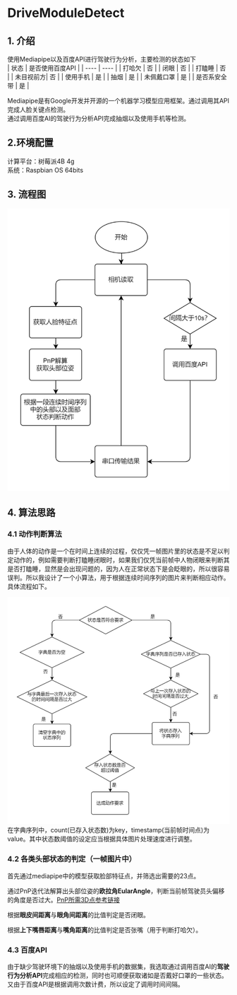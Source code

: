 # DriveModuleDetect
## 1. 介绍
  使用Mediapipe以及百度API进行驾驶行为分析，主要检测的状态如下  
|  状态   | 是否使用百度API  |
|  ----  | ---- |
| 打哈欠  | 否 |
| 闭眼 | 否 |
| 打瞌睡  | 否 |
| 未目视前方| 否 |
| 使用手机 | 是 |
| 抽烟 | 是 |
| 未佩戴口罩 | 是 |
| 是否系安全带 | 是 |

  Mediapipe是有Google开发并开源的一个机器学习模型应用框架。通过调用其API完成人脸关键点检测。  
  通过调用百度AI的驾驶行为分析API完成抽烟以及使用手机等检测。

## 2.环境配置
  计算平台：树莓派4B 4g  
  系统：Raspbian OS 64bits  
  
## 3. 流程图
![](./DriveMoudleDetect.png)

## 4. 算法思路
### 4.1 动作判断算法
由于人体的动作是一个在时间上连续的过程，仅仅凭一帧图片里的状态是不足以判定动作的，例如需要判断打瞌睡闭眼时，如果我们仅凭当前帧中人物闭眼来判断其是否打瞌睡，显然是会出现问题的，因为人在正常状态下是会眨眼的，所以很容易误判。所以我设计了一个小算法，用于根据连续时间序列的图片来判断相应动作。具体流程如下。  

![](./ActionJudge.png)  
在字典序列中，count(已存入状态数)为key，timestamp(当前帧时间点)为value。其中状态数阈值的设定应当根据具体图片处理速度进行调整。  


### 4.2 各类头部状态的判定（一帧图片中）
  首先通过mediapipe中的模型获取脸部特征点，并筛选出需要的23点。

  通过PnP迭代法解算出头部位姿的**欧拉角EularAngle**，判断当前帧驾驶员头偏移的角度是否过大。[PnP所需3D点参考链接](https://github.com/lincolnhard/head-pose-estimation.git)  

  根据**眼皮间距离**与**眼角间距离**的比值判定是否闭眼。  

  根据**上下嘴唇距离**与**嘴角距离**的比值判定是否张嘴（用于判断打哈欠）。

### 4.3 百度API
  由于缺少驾驶环境下的抽烟以及使用手机的数据集，我选取通过调用百度AI的**驾驶行为分析API**完成相应的检测，同时也可顺便获取诸如是否戴好口罩的一些状态。又由于百度API是根据调用次数计费，所以设定了调用时间间隔。
